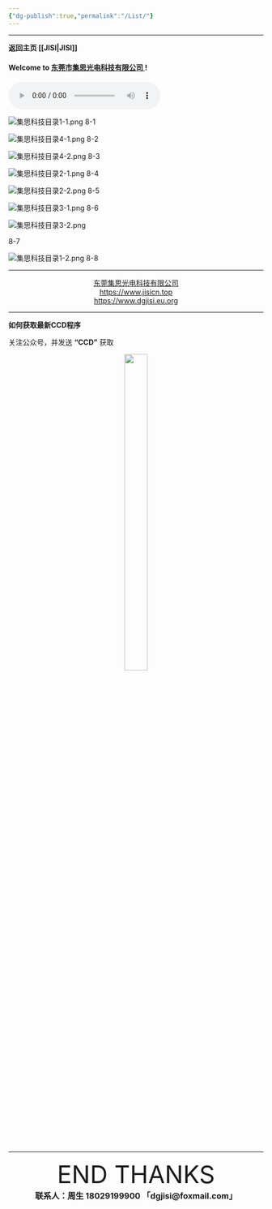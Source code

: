 ```yaml
---
{"dg-publish":true,"permalink":"/List/"}
---
```



---

**返回主页 [[JISI\|JISI]]**

#### Welcome to [东莞市集思光电科技有限公司 ](https://www.jisicn.top) ! 

<audio id="audio" controls="" preload="none" autoplay="autoplay">
      <source id="mp3" src="">
</audio>


![集思科技目录1-1.png](https://tc.jisicn.top/img/jisi1-1.png)
8-1

![集思科技目录4-1.png](https://tc.jisicn.top/img/202304122217888.png)
8-2

![集思科技目录4-2.png](https://tc.jisicn.top/img/202304122218741.png)
8-3

![集思科技目录2-1.png](https://tc.jisicn.top/img/jisi1-2.png)
8-4

![集思科技目录2-2.png](https://tc.jisicn.top/img/202304122220646.png)
8-5

![集思科技目录3-1.png](https://tc.jisicn.top/img/202304122220692.png)
8-6

![集思科技目录3-2.png](https://tc.jisicn.top/img/202304212341976.png)

8-7

![集思科技目录1-2.png](https://tc.jisicn.top/img/202304122221293.png)
8-8

---
<center><a href="Https://www.jisicn.top" target="_blank">东莞集思光电科技有限公司</a></center>
<center><a href="https://www.jisicn.top" target="_blank">https://www.jisicn.top</a></center>
<center><a href="Https://www.dgjisi.eu.org" target="_blank">https://www.dgjisi.eu.org</a></center>

---
**如何获取最新CCD程序**

关注公众号，并发送 **“CCD”** 获取

<div align="center"><img src="https://tc.jisicn.top/img/202405012133208.jpg" width="30%" height="40%"></img></div>


------

<div align='center' ><font size='50'>END THANKS</font></div>
<div align='center'><font size='3'><b>联系人：周生  18029199900 「dgjisi@foxmail.com」</b></font></div>
